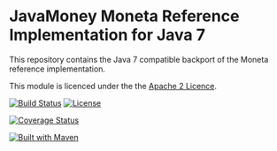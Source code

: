 JavaMoney Moneta Reference Implementation for Java 7
====================================================

This repository contains the Java 7 compatible backport of the Moneta reference implementation.

This module is licenced under the the [Apache 2 Licence](https://www.apache.org/licenses/LICENSE-2.0.html).

[![Build Status](https://api.travis-ci.org/JavaMoney/jsr354-ri-bp.png?branch=master)](https://travis-ci.org/JavaMoney/jsr354-ri-bp) [![License](http://img.shields.io/badge/license-Apache2-red.svg)](http://opensource.org/licenses/apache-2.0)

[![Coverage Status](https://coveralls.io/repos/JavaMoney/jsr354-ri-bp/badge.svg)](https://coveralls.io/r/JavaMoney/jsr354-ri-bp)

[![Built with Maven](http://maven.apache.org/images/logos/maven-feather.png)](http://maven.org/)

